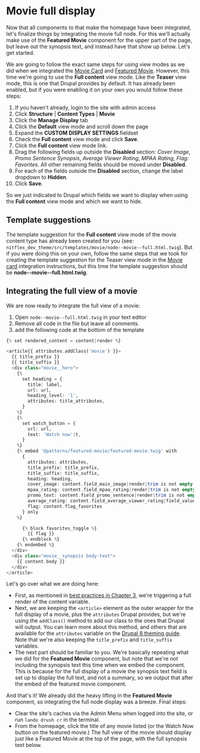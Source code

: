 # Movie full display

Now that all components to that make the homepage have been integrated, let's finalize things by integrating the movie full node. For this we'll actually make use of the **Featured Movie** component for the upper part of the page, but leave out the synopsis text, and instead have that show up below. Let's get started.

We are going to follow the exact same steps for using view modes as we did when we integrated the [Movie Card](movie-card.md) and [Featured Movie](featured-movie.md). However, this time we're going to use the **Full content** view mode. Like the **Teaser** view mode, this is one that Drupal provides by default. It has already been enabled, but if you were enabling it on your own you would follow these steps:

1. If you haven't already, login to the site with admin access
2. Click **Structure** \| **Content Types** \| **Movie**
3. Click the **Manage Display** tab
4. Click the **Default** view mode and scroll down the page
5. Expand the **CUSTOM DISPLAY SETTINGS** fieldset
6. Check the **Full content** view mode and click **Save**.
7. Click the **Full content** view mode link.
8. Drag the following fields up outside the **Disabled** section: _Cover Image_, _Promo Sentence_ _Synopsis_, _Average Viewer Rating_, _MPAA Rating_, _Flag: Favorites_. All other remaining fields should be moved under **Disabled**.
9. For each of the fields outside the **Disabled** section, change the label dropdown to **Hidden**.
10. Click **Save**.

So we just indicated to Drupal which fields we want to display when using the **Full content** view mode and which we want to hide.

## Template suggestions

The template suggestion for the **Full content** view mode of the movie content type has already been created for you \(see: `nitflex_dev_theme/src/templates/movie/node--movie--full.html.twig`\). But if you were doing this on your own, follow the same steps that we took for creating the template suggestion for the Teaser view mode in the [Movie card](movie-card.md) integration instructions, but this time the template suggestion should be **node--movie--full.html.twig**.

## Integrating the full view of a movie

We are now ready to integrate the full view of a movie:

1. Open `node--movie--full.html.twig` in your text editor
2. Remove all code in the file but leave all comments.
3. add the following code at the bottom of the template

```php
{% set rendered_content = content|render %}

<article{{ attributes.addClass('movie') }}>
  {{ title_prefix }}
  {{ title_suffix }}
  <div class="movie__hero">
    {%
      set heading = {
        title: label,
        url: url,
        heading_level: '1',
        attributes: title_attributes,
      }
    %}
    {%
      set watch_button = {
        url: url,
        text: 'Watch now'|t,
      }
    %}
    {% embed '@patterns/featured-movie/featured-movie.twig' with
      {
        attributes: attributes,
        title_prefix: title_prefix,
        title_suffix: title_suffix,
        heading: heading,
        cover_image: content.field_main_image|render|trim is not empty ? content.field_main_image,
        mpaa_rating: content.field_mpaa_rating|render|trim is not empty ? content.field_mpaa_rating,
        promo_text: content.field_promo_sentence|render|trim is not empty ? content.field_promo_sentence,
        average_rating: content.field_average_viewer_rating|field_value,
        flag: content.flag_favorites
      } only
    %}

      {% block favorites_toggle %}
        {{ flag }}
      {% endblock %}
    {% endembed %}
  </div>
  <div class="movie__synopsis body-text">
    {{ content.body }}
  </div>
</article>
```

Let's go over what we are doing here:

* First, as mentioned in [best practices in Chapter 3](../../chapter-3/best-practices.md), we're triggering a full render of the content variable.
* Next, we are keeping the `<article>` element as the outer wrapper for the full display of a movie, plus the `attributes` Drupal provides, but we're using the `addClass()` method to add our class to the ones that Drupal will output. You can learn more about this method, and others that are available for the `attributes` variable on the [Drupal 8 theming guide](https://www.drupal.org/docs/8/theming-drupal-8/using-attributes-in-templates). Note that we're also keeping the `title_prefix` and `title_suffix` variables.
* The next part should be familiar to you. We're basically repeating what we did for the **Featured Movie** component, but note that we're _not_ including the synopsis text this time when we embed the component. This is because for the full display of a movie the synopsis text field is set up to display the full text, and not a summary, so we output that after the embed of the featured movie component.

And that's it! We already did the heavy lifting in the **Featured Movie** component, so integrating the full node display was a breeze. Final steps:

* Clear the site's caches via the Admin Menu when logged into the site, or run `lando drush cr` in the terminal.
* From the homepage, click the title of any movie listed \(or the Watch Now button on the featured movie.\) The full view of the movie should display just like a Featured Movie at the top of the page, with the full synopsis text below.

